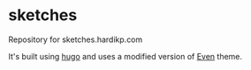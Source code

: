 # sketches
Repository for sketches.hardikp.com

It's built using [hugo](https://gohugo.io/) and uses a modified version of [Even](https://github.com/olOwOlo/hugo-theme-even) theme.
